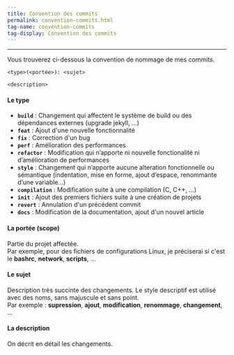 ```yaml
---
title: Convention des commits
permalink: convention-commits.html
tag-name: convention-commits
tag-display: Convention des commits
---
```


----

Vous trouverez ci-dessous la convention de nommage de mes commits.


```
<type>(<portée>): <sujet>

<description>
```


#### **Le type**

* **```build```** : Changement qui affectent le système de build ou des dépendances externes (upgrade jekyll, ...)
* **```feat```** : Ajout d'une nouvelle fonctionnalité
* **```fix```** : Correction d'un bug
* **```perf```** : Amélioration des performances
* **```refactor```** : Modification qui n’apporte ni nouvelle fonctionalité ni d’amélioration de performances
* **```style```** : Changement qui n’apporte aucune alteration fonctionnelle ou sémantique (indentation, mise en forme, ajout d’espace, renommante d’une variable…)
* **```compilation```** : Modification suite à une compilation (C, C++, ...)
* **```init```** : Ajout des premiers fichiers suite à une création de projets
* **```revert```** : Annulation d'un précédent commit
* **```docs```** : Modification de la documentation, ajout d'un nouvel article

#### **La portée (scope)**

Partie du projet affectée.  
Par exemple, pour des fichiers de configurations Linux, je préciserai si c'est le **bashrc**, **network**, **scripts**, ...

#### **Le sujet**

Description très succinte des changements.
Le style descriptif est utilisé avec des noms, sans majuscule et sans point.  
Par exemple : **supression**, **ajout**, **modification**, **renommage**, **changement**, ...

#### **La description**

On décrit en détail les changements.
